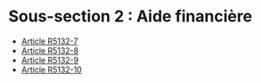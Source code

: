 # Sous-section 2 : Aide financière

* [Article R5132-7](./LEGIARTI000028651348.md)
* [Article R5132-8](./LEGIARTI000031460270.md)
* [Article R5132-9](./LEGIARTI000028651353.md)
* [Article R5132-10](./LEGIARTI000018526828.md)
